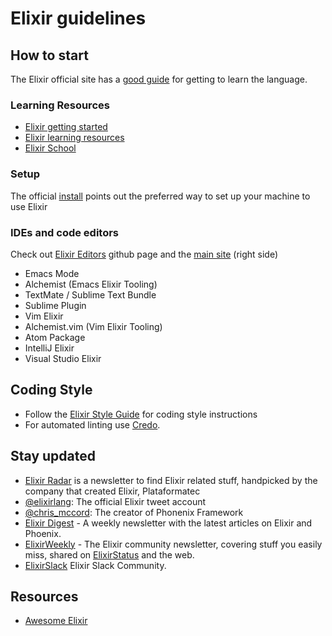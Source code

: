 # Elixir guidelines

## How to start

The Elixir official site has a
[good guide](https://elixir-lang.org/getting-started/introduction.html) for
getting to learn the language.

### Learning Resources

- [Elixir getting started](https://elixir-lang.org/getting-started/introduction.html)
- [Elixir learning resources](https://elixir-lang.org/learning.html)
- [Elixir School](https://elixirschool.com/en/)

### Setup

The official [install](https://elixir-lang.org/install.html) points out the
preferred way to set up your machine to use Elixir

### IDEs and code editors

Check out [Elixir Editors](https://github.com/elixir-editors) github page and
the [main site](https://elixir-lang.org) (right side)

- Emacs Mode
- Alchemist (Emacs Elixir Tooling)
- TextMate / Sublime Text Bundle
- Sublime Plugin
- Vim Elixir
- Alchemist.vim (Vim Elixir Tooling)
- Atom Package
- IntelliJ Elixir
- Visual Studio Elixir

## Coding Style

- Follow the
  [Elixir Style Guide](https://github.com/christopheradams/elixir_style_guide)
  for coding style instructions
- For automated linting use [Credo](https://github.com/rrrene/credo).

## Stay updated

- [Elixir Radar](http://plataformatec.com.br/elixir-radar) is
  a newsletter to find Elixir related stuff, handpicked by the
  company that created Elixir, Plataformatec
- [@elixirlang](https://twitter.com/elixirlang): The official
  Elixir tweet account
- [@chris_mccord](https://twitter.com/chris_mccord): The creator
  of Phonenix Framework
- [Elixir Digest](http://elixirdigest.net/) - A weekly
  newsletter with the latest articles on Elixir and Phoenix.
- [ElixirWeekly](https://elixirweekly.net/) - The Elixir
  community newsletter, covering stuff you easily miss,
  shared on [ElixirStatus](http://elixirstatus.com/) and the web.
- [ElixirSlack](https://elixir-slackin.herokuapp.com/) Elixir 
  Slack Community.

## Resources

- [Awesome Elixir](https://github.com/h4cc/awesome-elixir)
